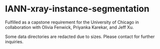# IANN-xray-instance-segmentation
Fulfilled as a capstone requirement for the University of Chicago in collaboration with Olivia Fenwick, Priyanka Karekar, and Jeff Xu.

Some data directories are redacted due to sizes. Please contact for further inquiries.
